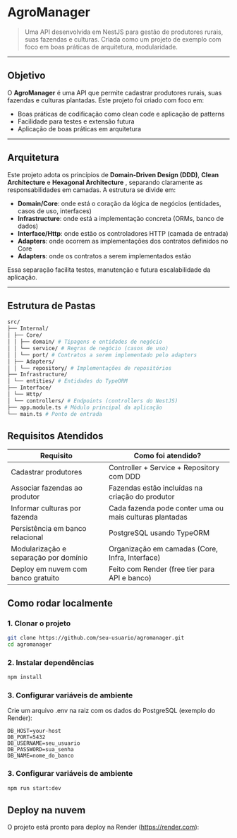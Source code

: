 # AgroManager

> Uma API desenvolvida em NestJS para gestão de produtores rurais, suas fazendas e culturas. Criada como um projeto de exemplo com foco em boas práticas de arquitetura, modularidade.

---

## Objetivo

O **AgroManager** é uma API que permite cadastrar produtores rurais, suas fazendas e culturas plantadas. Este projeto foi criado com foco em:

- Boas práticas de codificação como clean code e aplicação de patterns
- Facilidade para testes e extensão futura
- Aplicação de boas práticas em arquitetura
---

## Arquitetura

Este projeto adota os princípios de **Domain-Driven Design (DDD)**, **Clean Architecture** e  **Hexagonal Architecture** , separando claramente as responsabilidades em camadas. A estrutura se divide em:

- **Domain/Core**: onde está o coração da lógica de negócios (entidades, casos de uso, interfaces)
- **Infrastructure**: onde está a implementação concreta (ORMs, banco de dados)
- **Interface/Http**: onde estão os controladores HTTP (camada de entrada)
- **Adapters**: onde ocorrem as implementações dos contratos definidos no Core
- **Adapters**: onde os contratos a serem implementados estão

Essa separação facilita testes, manutenção e futura escalabilidade da aplicação.

---

## Estrutura de Pastas
```bash
src/
├── Internal/
│ ├── Core/
│ │ ├── domain/ # Tipagens e entidades de negócio
│ │ └── service/ # Regras de negócio (casos de uso)
│ │ └── port/ # Contratos a serem implementado pelo adapters
│ ├── Adapters/
│ │ └── repository/ # Implementações de repositórios
├── Infrastructure/
│ └── entities/ # Entidades do TypeORM
├── Interface/
│ └── Http/
│ └── controllers/ # Endpoints (controllers do NestJS)
├── app.module.ts # Módulo principal da aplicação
└── main.ts # Ponto de entrada
```

## Requisitos Atendidos
| Requisito                                          | Como foi atendido?                                      |
|----------------------------------------------------|---------------------------------------------------------|
| Cadastrar produtores                               | Controller + Service + Repository com DDD               |
| Associar fazendas ao produtor                      | Fazendas estão incluídas na criação do produtor         |
| Informar culturas por fazenda                      | Cada fazenda pode conter uma ou mais culturas plantadas |
| Persistência em banco relacional                   | PostgreSQL usando TypeORM                               |
| Modularização e separação por domínio              | Organização em camadas (Core, Infra, Interface)         |
| Deploy em nuvem com banco gratuito                 | Feito com Render (free tier para API e banco)           |


## Como rodar localmente

### 1. Clonar o projeto

```bash
git clone https://github.com/seu-usuario/agromanager.git
cd agromanager
```

### 2. Instalar dependências

```bash
npm install
```

### 3. Configurar variáveis de ambiente
Crie um arquivo .env na raiz com os dados do PostgreSQL (exemplo do Render):
```code
DB_HOST=your-host
DB_PORT=5432
DB_USERNAME=seu_usuario
DB_PASSWORD=sua_senha
DB_NAME=nome_do_banco
```

### 3. Configurar variáveis de ambiente

```bash
npm run start:dev
```

## Deploy na nuvem
O projeto está pronto para deploy na Render (https://render.com):

